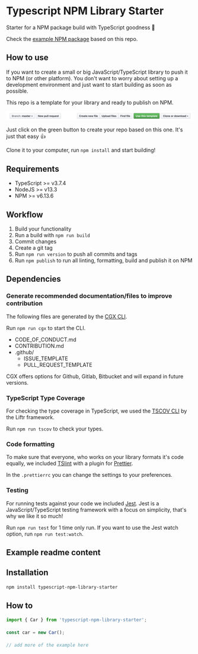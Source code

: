 # Typescript NPM Library Starter

Starter for a NPM package build with TypeScript goodness 🚀

Check the [example NPM package](https://www.npmjs.com/package/typescript-npm-library-starter) based on this repo.

## How to use

If you want to create a small or big JavaScript/TypeScript library to push it to NPM (or other platform). You don't want to worry about setting up a development environment and just want to start building as soon as possible.

This repo is a template for your library and ready to publish on NPM.

![](./github-template-repo.png)

Just click on the green button to create your repo based on this one. It's just that easy 👍

Clone it to your computer, run `npm install` and start building!

## Requirements

- TypeScript >= v3.7.4
- NodeJS >= v13.3
- NPM >= v6.13.6

## Workflow

1. Build your functionality
2. Run a build with `npm run build`
3. Commit changes
4. Create a git tag
5. Run `npm run version` to push all commits and tags
6. Run `npm publish` to run all linting, formatting, build and publish it on NPM

## Dependencies

### Generate recommended documentation/files to improve contribution

The following files are generated by the [CGX CLI](https://github.com/jeroenouw/cgx).

Run `npm run cgx` to start the CLI.

- CODE_OF_CONDUCT.md
- CONTRIBUTION.md
- .github/
  - ISSUE_TEMPLATE
  - PULL_REQUEST_TEMPLATE

CGX offers options for Github, Gitlab, Bitbucket and will expand in future versions.

### TypeScript Type Coverage

For checking the type coverage in TypeScript, we used the [TSCOV CLI](https://github.com/jeroenouw/liftr-tscov) by the Liftr framework.

Run `npm run tscov` to check your types.

### Code formatting

To make sure that everyone, who works on your library formats it's code equally, we included [TSlint](https://palantir.github.io/tslint/) with a plugin for [Prettier](https://prettier.io/).

In the `.prettierrc` you can change the settings to your preferences.

### Testing

For running tests against your code we included [Jest](https://jestjs.io/). Jest is a JavaScript/TypeScript testing framework with a focus on simplicity, that's why we like it so much!

Run `npm run test` for 1 time only run. If you want to use the Jest watch option, run `npm run test:watch`.

## Example readme content

## Installation

```bash
npm install typescript-npm-library-starter
```

## How to

```javascript
import { Car } from 'typescript-npm-library-starter';

const car = new Car();

// add more of the example here
```
